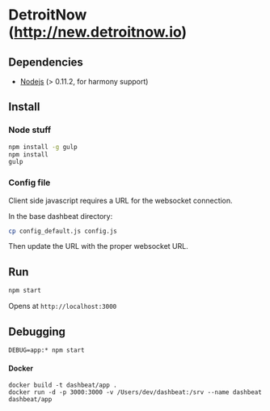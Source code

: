# DetroitNow (http://new.detroitnow.io)

## Dependencies
* [Nodejs](http://nodejs.org) (> 0.11.2, for harmony support)

## Install

### Node stuff
```bash
npm install -g gulp
npm install
gulp
```

### Config file

Client side javascript requires a URL for the websocket connection.

In the base dashbeat directory:

```bash
cp config_default.js config.js
```

Then update the URL with the proper websocket URL.

## Run
```bash
npm start
```
Opens at ```http://localhost:3000```

## Debugging
```
DEBUG=app:* npm start
```

#### Docker
```
docker build -t dashbeat/app .
docker run -d -p 3000:3000 -v /Users/dev/dashbeat:/srv --name dashbeat dashbeat/app
```
